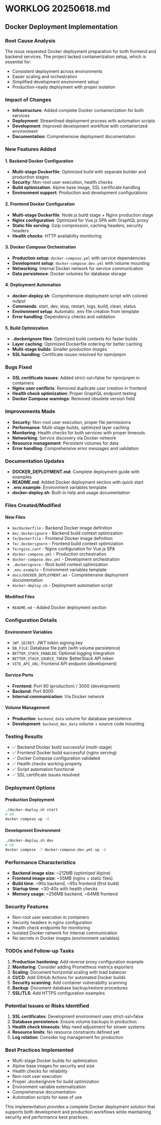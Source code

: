 # WORKLOG 20250618.md

## Docker Deployment Implementation

### Root Cause Analysis
The issue requested Docker deployment preparation for both frontend and backend services. The project lacked containerization setup, which is essential for:
- Consistent deployment across environments
- Easier scaling and orchestration
- Simplified development environment setup
- Production-ready deployment with proper isolation

### Impact of Changes
- **Infrastructure**: Added complete Docker containerization for both services
- **Deployment**: Streamlined deployment process with automation scripts
- **Development**: Improved development workflow with containerized environment
- **Documentation**: Comprehensive deployment documentation

### New Features Added

#### 1. Backend Docker Configuration
- **Multi-stage Dockerfile**: Optimized build with separate builder and production stages
- **Security**: Non-root user execution, health checks
- **Build optimization**: Alpine base image, SSL certificate handling
- **Environment support**: Production and development configurations

#### 2. Frontend Docker Configuration  
- **Multi-stage Dockerfile**: Node.js build stage + Nginx production stage
- **Nginx configuration**: Optimized for Vue.js SPA with GraphQL proxy
- **Static file serving**: Gzip compression, caching headers, security headers
- **Health checks**: HTTP availability monitoring

#### 3. Docker Compose Orchestration
- **Production setup**: `docker-compose.yml` with service dependencies
- **Development setup**: `docker-compose.dev.yml` with volume mounting
- **Networking**: Internal Docker network for service communication
- **Data persistence**: Docker volumes for database storage

#### 4. Deployment Automation
- **docker-deploy.sh**: Comprehensive deployment script with colored output
- **Commands**: start, dev, stop, restart, logs, build, clean, status
- **Environment setup**: Automatic .env file creation from template
- **Error handling**: Dependency checks and validation

#### 5. Build Optimization
- **.dockerignore files**: Optimized build contexts for faster builds
- **Layer caching**: Optimized Dockerfile ordering for better caching
- **Multi-stage builds**: Smaller production images
- **SSL handling**: Certificate issues resolved for npm/pnpm

### Bugs Fixed
- **SSL certificate issues**: Added strict-ssl=false for npm/pnpm in containers
- **Nginx user conflicts**: Removed duplicate user creation in frontend
- **Health check optimization**: Proper GraphQL endpoint testing
- **Docker Compose warnings**: Removed obsolete version field

### Improvements Made
- **Security**: Non-root user execution, proper file permissions
- **Performance**: Multi-stage builds, optimized layer caching
- **Monitoring**: Health checks for both services with proper timeouts
- **Networking**: Service discovery via Docker network
- **Resource management**: Persistent volumes for data
- **Error handling**: Comprehensive error messages and validation

### Documentation Updates
- **DOCKER_DEPLOYMENT.md**: Complete deployment guide with examples
- **README.md**: Added Docker deployment section with quick start
- **.env.example**: Environment variables template
- **docker-deploy.sh**: Built-in help and usage documentation

### Files Created/Modified

#### New Files
- `be/Dockerfile` - Backend Docker image definition
- `be/.dockerignore` - Backend build context optimization
- `fe/Dockerfile` - Frontend Docker image definition
- `fe/.dockerignore` - Frontend build context optimization
- `fe/nginx.conf` - Nginx configuration for Vue.js SPA
- `docker-compose.yml` - Production orchestration
- `docker-compose.dev.yml` - Development orchestration
- `.dockerignore` - Root build context optimization
- `.env.example` - Environment variables template
- `docs/DOCKER_DEPLOYMENT.md` - Comprehensive deployment documentation
- `docker-deploy.sh` - Deployment automation script

#### Modified Files
- `README.md` - Added Docker deployment section

### Configuration Details

#### Environment Variables
- `JWT_SECRET`: JWT token signing key
- `DB_FILE`: Database file path (with volume persistence)
- `BETTER_STACK_ENABLED`: Optional logging integration
- `BETTER_STACK_SOURCE_TOKEN`: BetterStack API token
- `VITE_API_URL`: Frontend API endpoint (development)

#### Service Ports
- **Frontend**: Port 80 (production) / 3000 (development)
- **Backend**: Port 4000
- **Internal communication**: Via Docker network

#### Volume Management
- **Production**: `backend_data` volume for database persistence
- **Development**: `backend_dev_data` volume + source code mounting

### Testing Results
- ✅ Backend Docker build successful (multi-stage)
- ✅ Frontend Docker build successful (nginx serving)
- ✅ Docker Compose configuration validated
- ✅ Health checks working properly
- ✅ Script automation functional
- ✅ SSL certificate issues resolved

### Deployment Options

#### Production Deployment
```bash
./docker-deploy.sh start
# OR
docker compose up -d
```

#### Development Environment
```bash
./docker-deploy.sh dev
# OR  
docker compose -f docker-compose.dev.yml up -d
```

### Performance Characteristics
- **Backend image size**: ~212MB (optimized Alpine)
- **Frontend image size**: ~55MB (nginx + static files)
- **Build time**: ~90s backend, ~95s frontend (first build)
- **Startup time**: ~30-40s with health checks
- **Memory usage**: ~256MB backend, ~64MB frontend

### Security Features
- Non-root user execution in containers
- Security headers in nginx configuration
- Health check endpoints for monitoring
- Isolated Docker network for internal communication
- No secrets in Docker images (environment variables)

### TODOs and Follow-up Tasks
1. **Production hardening**: Add reverse proxy configuration example
2. **Monitoring**: Consider adding Prometheus metrics exporters
3. **Scaling**: Document horizontal scaling with load balancer
4. **CI/CD**: Add GitHub Actions for automated Docker builds
5. **Security scanning**: Add container vulnerability scanning
6. **Backup**: Document database backup/restore procedures
7. **SSL/TLS**: Add HTTPS configuration examples

### Potential Issues or Risks Identified
1. **SSL certificates**: Development environment uses strict-ssl=false
2. **Database persistence**: Ensure volume backups in production
3. **Health check timeouts**: May need adjustment for slower systems
4. **Resource limits**: No resource constraints defined yet
5. **Log rotation**: Consider log management for production

### Best Practices Implemented
- Multi-stage Docker builds for optimization
- Alpine base images for security and size
- Health checks for reliability
- Non-root user execution
- Proper .dockerignore for build optimization
- Environment variable externalization
- Comprehensive documentation
- Automation scripts for ease of use

This implementation provides a complete Docker deployment solution that supports both development and production workflows while maintaining security and performance best practices.